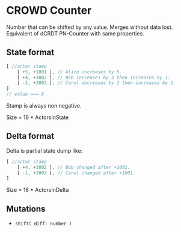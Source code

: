 # CROWD Counter

Number that can be shifted by any value. Merges without data lost. Equivalent of dCRDT PN-Counter with same properties.

## State format

```javascript
[ //actor stamp
	[ +5, +1001 ], // Alice increases by 5.
	[ +4, +3002 ], // Bob increases by 3 then increases by 1.
	[ -1, +3003 ], // Carol decreases by 2 then increases by 1.
]
// value === 8
```

Stamp is always non negative.

Size = 16 * ActorsInState

## Delta format

Delta is partial state dump like:

```javascript
[ //actor stamp
	[ +4, +3002 ], // Bob changed after +1001.
	[ -1, +3003 ], // Carol changed after +1001.
]
```

Size = 16 * ActorsInDelta

## Mutations

- `shift( diff: number )`
